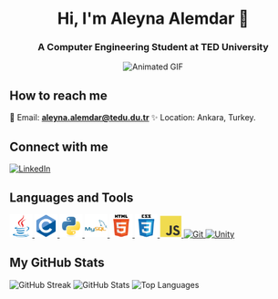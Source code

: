 
<h1 align="center">Hi, I'm Aleyna Alemdar 👋</h1>
<h3 align="center">A Computer Engineering Student at TED University </h3>

<p align="center">
  <img src="https://media.giphy.com/media/NgurY1o4z080Jfoyzw/giphy.gif" alt="Animated GIF" width="200" height="200">
</p>

##  How to reach me

 💌 Email: **aleyna.alemdar@tedu.du.tr**
 ✨ Location: Ankara, Turkey.

##  Connect with me

<p align="left">
  <a href="https://linkedin.com/in/aleynaalemdar" target="_blank">
    <img src="https://raw.githubusercontent.com/rahuldkjain/github-profile-readme-generator/master/src/images/icons/Social/linked-in-alt.svg" alt="LinkedIn" height="30" width="40">
  </a>
</p>

##  Languages and Tools

<p align="left">
  <a href="https://www.java.com" target="_blank" rel="noreferrer">
    <img src="https://raw.githubusercontent.com/devicons/devicon/master/icons/java/java-original.svg" alt="Java" width="40" height="40">
  </a>
  <a href="https://www.cprogramming.com/" target="_blank" rel="noreferrer">
    <img src="https://raw.githubusercontent.com/devicons/devicon/master/icons/c/c-original.svg" alt="C" width="40" height="40">
  </a>
  <a href="https://www.python.org" target="_blank" rel="noreferrer">
    <img src="https://raw.githubusercontent.com/devicons/devicon/master/icons/python/python-original.svg" alt="Python" width="40" height="40">
  </a>
  <a href="https://www.mysql.com/" target="_blank" rel="noreferrer">
    <img src="https://raw.githubusercontent.com/devicons/devicon/master/icons/mysql/mysql-original-wordmark.svg" alt="MySQL" width="40" height="40">
  </a>
  <a href="https://www.w3.org/html/" target="_blank" rel="noreferrer">
    <img src="https://raw.githubusercontent.com/devicons/devicon/master/icons/html5/html5-original-wordmark.svg" alt="HTML5" width="40" height="40">
  </a>
  <a href="https://www.w3schools.com/css/" target="_blank" rel="noreferrer">
    <img src="https://raw.githubusercontent.com/devicons/devicon/master/icons/css3/css3-original-wordmark.svg" alt="CSS3" width="40" height="40">
  </a>
  <a href="https://developer.mozilla.org/en-US/docs/Web/JavaScript" target="_blank" rel="noreferrer">
    <img src="https://raw.githubusercontent.com/devicons/devicon/master/icons/javascript/javascript-original.svg" alt="JavaScript" width="38" height="38">
  </a>
  <a href="https://git-scm.com/" target="_blank" rel="noreferrer">
    <img src="https://www.vectorlogo.zone/logos/git-scm/git-scm-icon.svg" alt="Git" width="40" height="40">
  </a>
  <a href="https://unity.com/" target="_blank" rel="noreferrer">
    <img src="https://www.vectorlogo.zone/logos/unity3d/unity3d-icon.svg" alt="Unity" width="40" height="40">
  </a>
</p>

## My GitHub Stats

<p align="left">
  <img src="https://github-readme-streak-stats.herokuapp.com/?user=aleynaalemdar&theme=graywhite" alt="GitHub Streak" width="400" height="200">
  <img src="https://github-readme-stats.vercel.app/api?username=aleynaalemdar&show_icons=true&theme=graywhite" alt="GitHub Stats" width="400" height="180">
  <img src="https://github-readme-stats.vercel.app/api/top-langs/?username=aleynaalemdar&theme=graywhite&hide_border=false&include_all_commits=false&count_private=false&layout=compact" alt="Top Languages" width="280" height="150">
</p>



  

